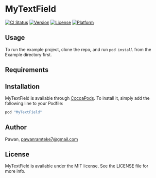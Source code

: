 # MyTextField

[![CI Status](http://img.shields.io/travis/Pawan/MyTextField.svg?style=flat)](https://travis-ci.org/Pawan/MyTextField)
[![Version](https://img.shields.io/cocoapods/v/MyTextField.svg?style=flat)](http://cocoapods.org/pods/MyTextField)
[![License](https://img.shields.io/cocoapods/l/MyTextField.svg?style=flat)](http://cocoapods.org/pods/MyTextField)
[![Platform](https://img.shields.io/cocoapods/p/MyTextField.svg?style=flat)](http://cocoapods.org/pods/MyTextField)

## Usage

To run the example project, clone the repo, and run `pod install` from the Example directory first.

## Requirements

## Installation

MyTextField is available through [CocoaPods](http://cocoapods.org). To install
it, simply add the following line to your Podfile:

```ruby
pod "MyTextField"
```

## Author

Pawan, pawanramteke7@gmail.com

## License

MyTextField is available under the MIT license. See the LICENSE file for more info.
